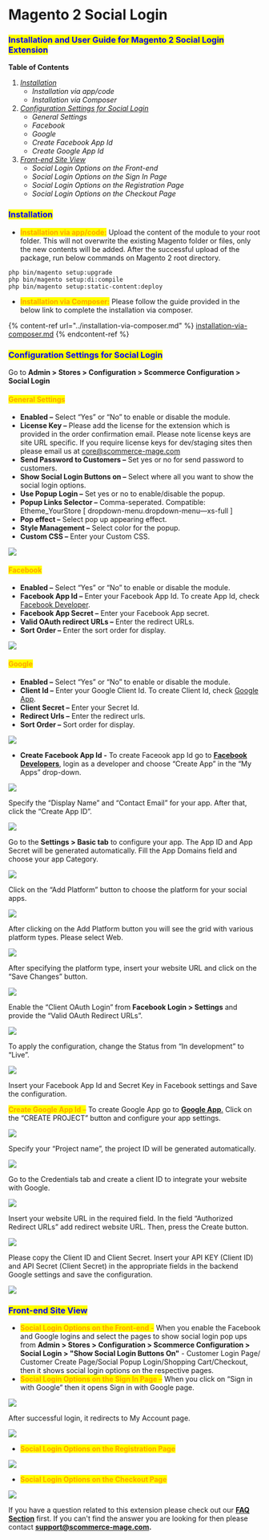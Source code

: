 # Magento 2 Social Login

### <mark style="color:blue;">Installation and User Guide for Magento 2 Social Login Extension</mark>

**Table of Contents**

1. [_Installation_ ](magento-2-social-login.md#\_bookmark0)
   * _Installation via app/code_&#x20;
   * _Installation via Composer_
2. [_Configuration Settings for Social Login_ ](magento-2-social-login.md#\_bookmark3)
   * _General Settings_&#x20;
   * _Facebook_&#x20;
   * _Google_&#x20;
   * _Create Facebook App Id_&#x20;
   * _Create Google App Id_&#x20;
3. [_Front-end Site View_ ](magento-2-social-login.md#\_bookmark9)
   * _Social Login Options on the Front-end_&#x20;
   * _Social Login Options on the Sign In Page_&#x20;
   * _Social Login Options on the Registration Page_&#x20;
   * _Social Login Options on the Checkout Page_&#x20;

### <mark style="color:blue;">Installation</mark> <a href="#_bookmark0" id="_bookmark0"></a>

* <mark style="color:orange;">**Installation via app/code:**</mark> Upload the content of the module to your root folder. This will not overwrite the existing Magento folder or files, only the new contents will be added. After the successful upload of the package, run below commands on Magento 2 root directory.

```
php bin/magento setup:upgrade
php bin/magento setup:di:compile
php bin/magento setup:static-content:deploy
```

* <mark style="color:orange;">**Installation via Composer:**</mark> Please follow the guide provided in the below link to complete the installation via composer.

{% content-ref url="../installation-via-composer.md" %}
[installation-via-composer.md](../installation-via-composer.md)
{% endcontent-ref %}

### <mark style="color:blue;">Configuration Settings for Social Login</mark> <a href="#_bookmark3" id="_bookmark3"></a>

Go to **Admin > Stores > Configuration > Scommerce Configuration > Social Login**

#### <mark style="color:orange;">General Settings</mark> <a href="#_bookmark4" id="_bookmark4"></a>

* **Enabled –** Select “Yes” or “No” to enable or disable the module.
* **License Key –** Please add the license for the extension which is provided in the order confirmation email. Please note license keys are site URL specific. If you require license keys for dev/staging sites then please email us at [core@scommerce-mage.com](mailto:core@scommerce-mage.com)
* **Send Password to Customers –** Set yes or no for send password to customers.
* **Show Social Login Buttons on –** Select where all you want to show the social login options.
* **Use Popup Login –** Set yes or no to enable/disable the popup.
* **Popup Links Selector –** Comma-seperated. Compatible: Etheme\_YourStore \[ dropdown-menu.dropdown-menu—xs-full ]
* **Pop effect –** Select pop up appearing effect.
* **Style Management –** Select color for the popup.
* **Custom CSS –** Enter your Custom CSS.

![](../../.gitbook/assets/social\_general.jpg)

#### <mark style="color:orange;">Facebook</mark> <a href="#_bookmark5" id="_bookmark5"></a>

* **Enabled –** Select “Yes” or “No” to enable or disable the module.
* **Facebook App Id –** Enter your Facebook App Id. To create App Id, check [Facebook Developer](https://developers.facebook.com/apps).
* **Facebook App Secret –** Enter your Facebook App secret.
* **Valid OAuth redirect URLs –** Enter the redirect URLs.
* **Sort Order –** Enter the sort order for display.

![](../../.gitbook/assets/social\_fb.jpg)

#### <mark style="color:orange;">Google</mark> <a href="#_bookmark6" id="_bookmark6"></a>

* **Enabled –** Select “Yes” or “No” to enable or disable the module.
* **Client Id –** Enter your Google Client Id. To create Client Id, check [Google App](https://cloud.google.com/console/project).
* **Client Secret –** Enter your Secret Id.
* **Redirect Urls –** Enter the redirect urls.
* **Sort Order –** Sort order for display.

![](../../.gitbook/assets/social\_google.jpg)



* **Create Facebook App Id -** To create Faceook app Id go to [**Facebook Developers**](https://developers.facebook.com/apps), login as a developer and choose “Create App” in the “My Apps” drop-down.

![](../../.gitbook/assets/fb1.jpg)

Specify the “Display Name” and “Contact Email” for your app. After that, click the “Create App ID”.

![](../../.gitbook/assets/fb2.jpg)

Go to the **Settings > Basic tab** to configure your app. The App ID and App Secret will be generated automatically. Fill the App Domains field and choose your app Category.

![](../../.gitbook/assets/fb3.jpg)

Click on the “Add Platform” button to choose the platform for your social apps.

![](../../.gitbook/assets/fb4.jpg)

After clicking on the Add Platform button you will see the grid with various platform types. Please select Web.

![](../../.gitbook/assets/fb5.jpg)

After specifying the platform type, insert your website URL and click on the “Save Changes” button.

![](../../.gitbook/assets/fb6.jpg)

Enable the “Client OAuth Login” from **Facebook Login > Settings** and provide the “Valid OAuth Redirect URLs”.

![](../../.gitbook/assets/fb7.jpg)

To apply the configuration, change the Status from “In development” to “Live”.

![](../../.gitbook/assets/fb8.jpg)

Insert your Facebook App Id and Secret Key in Facebook settings and Save the configuration.



<mark style="color:orange;">**Create Google App Id –**</mark> To create Google App go to [**Google App**.](https://cloud.google.com/console/project) Click on the “CREATE PROJECT” button and configure your app settings.

![](../../.gitbook/assets/g1.jpg)

Specify your “Project name”, the project ID will be generated automatically.

![](../../.gitbook/assets/g2.jpg)

Go to the Credentials tab and create a client ID to integrate your website with Google.

![](../../.gitbook/assets/g3.jpg)

Insert your website URL in the required field. In the field “Authorized Redirect URLs” add redirect website URL. Then, press the Create button.

![](../../.gitbook/assets/g4.jpg)

Please copy the Client ID and Client Secret. Insert your API KEY (Client ID) and API Secret (Client Secret) in the appropriate fields in the backend Google settings and save the configuration.

![](../../.gitbook/assets/g5.jpg)

### <mark style="color:blue;">Front-end Site View</mark> <a href="#_bookmark9" id="_bookmark9"></a>

* <mark style="color:orange;">**Social Login Options on the Front-end -**</mark> When you enable the Facebook and Google logins and select the pages to show social login pop ups from **Admin > Stores > Configuration > Scommerce Configuration > Social Login > "Show Social Login Buttons On"** - Customer Login Page/ Customer Create Page/Social Popup Login/Shopping Cart/Checkout, then it shows social login options on the respective pages.
* <mark style="color:orange;">**Social Login Options on the Sign In Page –**</mark> When you click on “Sign in with Google” then it opens Sign in with Google page.

![](../../.gitbook/assets/f1.jpg)

After successful login, it redirects to My Account page.

![](../../.gitbook/assets/f2.jpg)

* <mark style="color:orange;">**Social Login Options on the Registration Page**</mark>

![](../../.gitbook/assets/f3.jpg)

* <mark style="color:orange;">**Social Login Options on the Checkout Page**</mark>

![](../../.gitbook/assets/f4.jpg)

If you have a question related to this extension please check out our [**FAQ Section**](https://www.scommerce-mage.com/magento-2-social-login.html#faq) first. If you can't find the answer you are looking for then please contact [**support@scommerce-mage.com**](mailto:core@scommerce-mage.com)**.**
